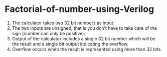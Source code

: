 # Factorial-of-number-using-Verilog
1. The calculator takes two 32 bit numbers as input.
2. The two inputs are unsigned, that is you don’t have to take care of the sign (number can only be
positive).
3. Output of the calculator includes a single 32 bit number which will be the result and a single bit
output indicating the overflow.
4. Overflow occurs when the result is represented 
using more than 32 bits.
